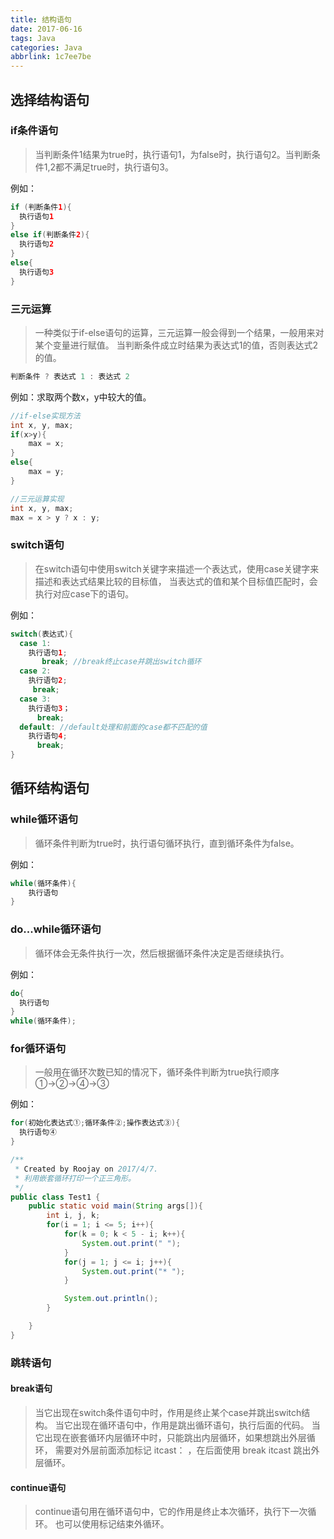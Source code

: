 ```yaml
---
title: 结构语句
date: 2017-06-16
tags: Java
categories: Java
abbrlink: 1c7ee7be
---
```


## 选择结构语句

### if条件语句

> 当判断条件1结果为true时，执行语句1，为false时，执行语句2。当判断条件1,2都不满足true时，执行语句3。

例如：
```java
if (判断条件1){
  执行语句1
}
else if(判断条件2){
  执行语句2
}
else{
  执行语句3
}
```

### 三元运算 ###
> 一种类似于if-else语句的运算，三元运算一般会得到一个结果，一般用来对某个变量进行赋值。
> 当判断条件成立时结果为表达式1的值，否则表达式2的值。
```java
判断条件 ? 表达式 1 : 表达式 2
```

例如：求取两个数x，y中较大的值。
```java
//if-else实现方法
int x, y, max;
if(x>y){
	max = x;
}
else{
	max = y;
}

//三元运算实现
int x, y, max;
max = x > y ? x : y;

```

### switch语句

> 在switch语句中使用switch关键字来描述一个表达式，使用case关键字来描述和表达式结果比较的目标值，
> 当表达式的值和某个目标值匹配时，会执行对应case下的语句。

例如：
```java
switch(表达式){
  case 1:
    执行语句1;
       break; //break终止case并跳出switch循环
  case 2:
    执行语句2;
     break;
  case 3:
    执行语句3；
      break;
  default: //default处理和前面的case都不匹配的值
    执行语句4;
      break;
}
```

## 循环结构语句

### while循环语句

> 循环条件判断为true时，执行语句循环执行，直到循环条件为false。

例如：
```java
while(循环条件){
	执行语句
}
```

### do...while循环语句

> 循环体会无条件执行一次，然后根据循环条件决定是否继续执行。

例如：
```java
do{
  执行语句
}
while(循环条件);
```

### for循环语句

> 一般用在循环次数已知的情况下，循环条件判断为true执行顺序①→②→④→③

例如：
```java
for(初始化表达式①;循环条件②;操作表达式③){
  执行语句④
}
```

```java
/**
 * Created by Roojay on 2017/4/7.
 * 利用嵌套循环打印一个正三角形。
 */
public class Test1 {
    public static void main(String args[]){
        int i, j, k;
        for(i = 1; i <= 5; i++){
            for(k = 0; k < 5 - i; k++){
                System.out.print(" ");
            }
            for(j = 1; j <= i; j++){
                System.out.print("* ");
            }

            System.out.println();
        }

    }
}
```

### 跳转语句

#### break语句

> 当它出现在switch条件语句中时，作用是终止某个case并跳出switch结构。
> 当它出现在循环语句中，作用是跳出循环语句，执行后面的代码。
> 当它出现在嵌套循环内层循环中时，只能跳出内层循环，如果想跳出外层循环，
> 需要对外层前面添加标记 itcast： ，在后面使用 break itcast 跳出外层循环。

#### continue语句

> continue语句用在循环语句中，它的作用是终止本次循环，执行下一次循环。
> 也可以使用标记结束外循环。